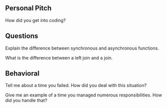 ## Personal Pitch

How did you get into coding?

## Questions

Explain the difference between synchronous and asynchronous functions.

What is the difference between a left join and a join.

## Behavioral

Tell me about a time you failed. How did you deal with this situation?

Give me an example of a time you managed numerous responsibilities. How did you handle that?
